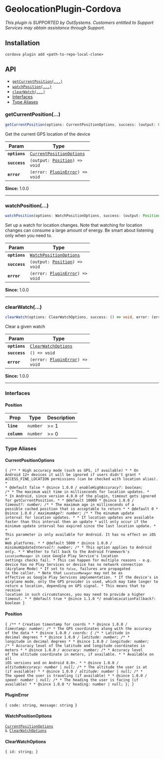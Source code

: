 # GeolocationPlugin-Cordova

*This plugin is SUPPORTED by OutSystems. Customers entitled to Support Services may obtain assistance through Support.*

## Installation

```console
cordova plugin add <path-to-repo-local-clone>
```

## API

<docgen-index>

* [`getCurrentPosition(...)`](#getcurrentposition)
* [`watchPosition(...)`](#watchposition)
* [`clearWatch(...)`](#clearwatch)
* [Interfaces](#interfaces)
* [Type Aliases](#type-aliases)

</docgen-index>

<docgen-api>
<!--Update the source file JSDoc comments and rerun docgen to update the docs below-->

### getCurrentPosition(...)

```typescript
getCurrentPosition(options: CurrentPositionOptions, success: (output: Position) => void, error: (error: PluginError) => void) => void
```

Get the current GPS location of the device

| Param         | Type                                                                      |
| ------------- | ------------------------------------------------------------------------- |
| **`options`** | <code><a href="#currentpositionoptions">CurrentPositionOptions</a></code> |
| **`success`** | <code>(output: <a href="#position">Position</a>) =&gt; void</code>        |
| **`error`**   | <code>(error: <a href="#pluginerror">PluginError</a>) =&gt; void</code>   |

**Since:** 1.0.0

--------------------


### watchPosition(...)

```typescript
watchPosition(options: WatchPositionOptions, success: (output: Position) => void, error: (error: PluginError) => void) => void
```

Set up a watch for location changes. Note that watching for location changes
can consume a large amount of energy. Be smart about listening only when you need to.

| Param         | Type                                                                    |
| ------------- | ----------------------------------------------------------------------- |
| **`options`** | <code><a href="#watchpositionoptions">WatchPositionOptions</a></code>   |
| **`success`** | <code>(output: <a href="#position">Position</a>) =&gt; void</code>      |
| **`error`**   | <code>(error: <a href="#pluginerror">PluginError</a>) =&gt; void</code> |

**Since:** 1.0.0

--------------------


### clearWatch(...)

```typescript
clearWatch(options: ClearWatchOptions, success: () => void, error: (error: PluginError) => void) => void
```

Clear a given watch

| Param         | Type                                                                    |
| ------------- | ----------------------------------------------------------------------- |
| **`options`** | <code><a href="#clearwatchoptions">ClearWatchOptions</a></code>         |
| **`success`** | <code>() =&gt; void</code>                                              |
| **`error`**   | <code>(error: <a href="#pluginerror">PluginError</a>) =&gt; void</code> |

**Since:** 1.0.0

--------------------


### Interfaces


#### Position

| Prop         | Type                | Description |
| ------------ | ------------------- | ----------- |
| **`line`**   | <code>number</code> | &gt;= 1     |
| **`column`** | <code>number</code> | &gt;= 0     |


### Type Aliases


#### CurrentPositionOptions

<code>{ /** * High accuracy mode (such as GPS, if available) * * On Android 12+ devices it will be ignored if users didn't grant * ACCESS_FINE_LOCATION permissions (can be checked with location alias). * * @default false * @since 1.0.0 */ enableHighAccuracy?: boolean; /** * The maximum wait time in milliseconds for location updates. * * In Android, since version 4.0.0 of the plugin, timeout gets ignored for getCurrentPosition. * * @default 10000 * @since 1.0.0 */ timeout?: number; /** * The maximum age in milliseconds of a possible cached position that is acceptable to return * * @default 0 * @since 1.0.0 */ maximumAge?: number; /** * The minumum update interval for location updates. * * If location updates are available faster than this interval then an update * will only occur if the minimum update interval has expired since the last location update. * * This parameter is only available for Android. It has no effect on iOS or Web platforms. * * @default 5000 * @since 1.0.0 */ minimumUpdateInterval?: number; /** * This option applies to Android only. * * Whether to fall back to the Android framework's `LocationManager` in case Google Play Service's location settings checks fail. * This can happen for multiple reasons - e.g. device has no Play Services or device has no network connection (Airplane Mode) * If set to `false`, failures are propagated to the caller. * Note that `LocationManager` may not be as effective as Google Play Services implementation. * If the device's in airplane mode, only the GPS provider is used, which may take longer to return a location, depending on GPS signal. * This means that to receive location in such circumstances, you may need to provide a higher timeout. * * @default true * @since 1.1.0 */ enableLocationFallback?: boolean }</code>


#### Position

<code>{ /** * Creation timestamp for coords * * @since 1.0.0 */ timestamp: number; /** * The GPS coordinates along with the accuracy of the data * * @since 1.0.0 */ coords: { /** * Latitude in decimal degrees * * @since 1.0.0 */ latitude: number; /** * longitude in decimal degrees * * @since 1.0.0 */ longitude: number; /** * Accuracy level of the latitude and longitude coordinates in meters * * @since 1.0.0 */ accuracy: number; /** * Accuracy level of the altitude coordinate in meters, if available. * * Available on all iOS versions and on Android 8.0+. * * @since 1.0.0 */ altitudeAccuracy: number | null; /** * The altitude the user is at (if available) * * @since 1.0.0 */ altitude: number | null; /** * The speed the user is traveling (if available) * * @since 1.0.0 */ speed: number | null; /** * The heading the user is facing (if available) * * @since 1.0.0 */ heading: number | null; }; }</code>


#### PluginError

<code>{ code: string, message: string }</code>


#### WatchPositionOptions

<code><a href="#currentpositionoptions">CurrentPositionOptions</a> & <a href="#clearwatchoptions">ClearWatchOptions</a></code>


#### ClearWatchOptions

<code>{ id: string; }</code>

</docgen-api>